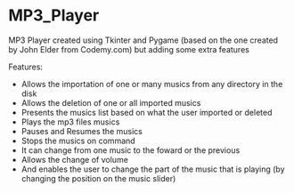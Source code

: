 # MP3_Player
MP3 Player created using Tkinter and Pygame (based on the one created by John Elder from Codemy.com) but adding some extra features

Features:
- Allows the importation of one or many musics from any directory in the disk
- Allows the deletion of one or all imported musics 
- Presents the musics list based on what the user imported or deleted
- Plays the mp3 files musics
- Pauses and Resumes the musics
- Stops the musics on command
- It can change from one music to the foward or the previous
- Allows the change of volume
- And enables the user to change the part of the music that is playing (by changing the position on the music slider)
